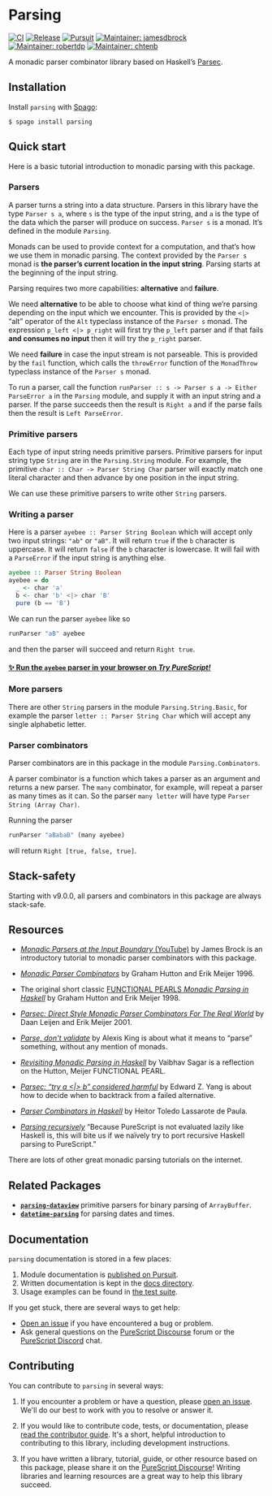 # Parsing

[![CI](https://github.com/purescript-contrib/purescript-parsing/workflows/CI/badge.svg?branch=main)](https://github.com/purescript-contrib/purescript-parsing/actions?query=workflow%3ACI+branch%3Amain)
[![Release](https://img.shields.io/github/release/purescript-contrib/purescript-parsing.svg)](https://github.com/purescript-contrib/purescript-parsing/releases)
[![Pursuit](https://pursuit.purescript.org/packages/purescript-parsing/badge)](https://pursuit.purescript.org/packages/purescript-parsing)
[![Maintainer: jamesdbrock](https://img.shields.io/badge/maintainer-jamesdbrock-teal.svg)](https://github.com/jamesdbrock)
[![Maintainer: robertdp](https://img.shields.io/badge/maintainer-robertdp-teal.svg)](https://github.com/robertdp)
[![Maintainer: chtenb](https://img.shields.io/badge/maintainer-chtenb-teal.svg)](http://github.com/chtenb)

A monadic parser combinator library based on Haskell’s
[Parsec](https://hackage.haskell.org/package/parsec).

## Installation

Install `parsing` with [Spago](https://github.com/purescript/spago):

```console
$ spago install parsing
```

## Quick start

Here is a basic tutorial introduction to monadic parsing with this package.

### Parsers

A parser turns a string into a data structure. Parsers in this library have the type `Parser s a`, where `s` is the type of the input string, and `a` is the type of the data which the parser will produce on success. `Parser s` is a monad. It’s defined in the module `Parsing`.

Monads can be used to provide context for a computation, and that’s how we use them in monadic parsing.
The context provided by the `Parser s` monad is __the parser’s current location in the input string__.
Parsing starts at the beginning of the input string.

Parsing requires two more capabilities: __alternative__ and __failure__.

We need __alternative__ to be able to choose what kind of thing we’re parsing depending
on the input which we encounter. This is provided by the  `<|>` “alt”
operator of the `Alt` typeclass instance of the `Parser s` monad.
The expression `p_left <|> p_right` will first try the `p_left` parser and if that fails
__and consumes no input__ then it will try the `p_right` parser.

We need __failure__ in case the input stream is not parseable. This is provided by the `fail`
function, which calls the `throwError` function of the `MonadThrow` typeclass instance of
the `Parser s` monad.

To run a parser, call the function `runParser :: s -> Parser s a -> Either ParseError a` in
the `Parsing` module, and supply it with an input string and a parser.
If the parse succeeds then the result is `Right a` and if the parse fails then the
result is `Left ParseError`.

### Primitive parsers

Each type of input string needs primitive parsers.
Primitive parsers for input string type `String` are in the `Parsing.String` module.
For example, the primitive `char :: Char -> Parser String Char` parser will exactly match
one literal character and then advance by one position in the input string.

We can use these primitive parsers to write other `String` parsers.

### Writing a parser

Here is a parser `ayebee :: Parser String Boolean` which will accept only two input
strings: `"ab"` or `"aB"`.
It will return `true` if the `b` character is uppercase.
It will return `false` if the `b` character is lowercase.
It will fail with a `ParseError` if the input string is anything else.

```purescript
ayebee :: Parser String Boolean
ayebee = do
  _ <- char 'a'
  b <- char 'b' <|> char 'B'
  pure (b == 'B')
```

We can run the parser `ayebee` like so

```purescript
runParser "aB" ayebee
```

and then the parser will succeed and return `Right true`.

#### [✨ Run the `ayebee` parser in your browser on *Try PureScript!*](https://try.purescript.org/?github=/purescript-contrib/purescript-parsing/main/docs/examples/QuickStart.purs)

### More parsers

There are other `String` parsers in the module `Parsing.String.Basic`, for example the parser `letter :: Parser String Char` which will accept any single alphabetic letter.

### Parser combinators

Parser combinators are in this package in the module `Parsing.Combinators`.

A parser combinator is a function which takes a parser as an argument and returns a new parser. The `many` combinator, for example, will repeat a parser as many times as it can. So the parser `many letter` will have type `Parser String (Array Char)`.

Running the parser

```purescript
runParser "aBabaB" (many ayebee)
```

will return `Right [true, false, true]`.

## Stack-safety

Starting with v9.0.0, all parsers and combinators in this package are always
stack-safe.

## Resources

- [*Monadic Parsers at the Input Boundary* (YouTube)](https://www.youtube.com/watch?v=LLkbzt4ms6M) by James Brock is an introductory tutorial to monadic parser combinators with this package.

- [*Monadic Parser Combinators*](https://www.cs.nott.ac.uk/~pszgmh/monparsing.pdf) by Graham Hutton and Erik Meijer 1996.

- The original short classic [FUNCTIONAL PEARLS *Monadic Parsing in Haskell*](https://www.cs.nott.ac.uk/~pszgmh/pearl.pdf) by Graham Hutton and Erik Meijer 1998.

- [*Parsec: Direct Style Monadic Parser Combinators For The Real World*](https://www.microsoft.com/en-us/research/wp-content/uploads/2016/02/parsec-paper-letter.pdf) by Daan Leijen and Erik Meijer 2001.

- [*Parse, don't validate*](https://lexi-lambda.github.io/blog/2019/11/05/parse-don-t-validate/) by Alexis King is about what it means to “parse” something, without any mention of monads.

- [*Revisiting Monadic Parsing in Haskell*](https://vaibhavsagar.com/blog/2018/02/04/revisiting-monadic-parsing-haskell/) by Vaibhav Sagar is a reflection on the Hutton, Meijer FUNCTIONAL PEARL.

- [*Parsec: “try a <|> b” considered harmful*](http://blog.ezyang.com/2014/05/parsec-try-a-or-b-considered-harmful/) by Edward Z. Yang is about how to decide when to backtrack
from a failed alternative.

- [*Parser Combinators in Haskell*](https://serokell.io/blog/parser-combinators-in-haskell) by Heitor Toledo Lassarote de Paula.

- [*Parsing recursively*](https://github.com/Thimoteus/SandScript/wiki/2.-Parsing-recursively) “Because PureScript is not evaluated lazily like Haskell is, this will bite us if we naïvely try to port recursive Haskell parsing to PureScript.”

There are lots of other great monadic parsing tutorials on the internet.

## Related Packages

- [__`parsing-dataview`__](https://pursuit.purescript.org/packages/purescript-parsing-dataview) primitive parsers for binary parsing of `ArrayBuffer`.
- [__`datetime-parsing`__](https://pursuit.purescript.org/packages/purescript-datetime-parsing) for parsing dates and times.

## Documentation

`parsing` documentation is stored in a few places:

1. Module documentation is [published on Pursuit](https://pursuit.purescript.org/packages/purescript-parsing).
2. Written documentation is kept in the [docs directory](./docs).
3. Usage examples can be found in [the test suite](./test).

If you get stuck, there are several ways to get help:

- [Open an issue](https://github.com/purescript-contrib/purescript-parsing/issues) if you have encountered a bug or problem.
- Ask general questions on the [PureScript Discourse](https://discourse.purescript.org) forum or the [PureScript Discord](https://purescript.org/chat) chat.

## Contributing

You can contribute to `parsing` in several ways:

1. If you encounter a problem or have a question, please [open an issue](https://github.com/purescript-contrib/purescript-parsing/issues). We'll do our best to work with you to resolve or answer it.

2. If you would like to contribute code, tests, or documentation, please [read the contributor guide](./CONTRIBUTING.md). It's a short, helpful introduction to contributing to this library, including development instructions.

3. If you have written a library, tutorial, guide, or other resource based on this package, please share it on the [PureScript Discourse](https://discourse.purescript.org)! Writing libraries and learning resources are a great way to help this library succeed.

